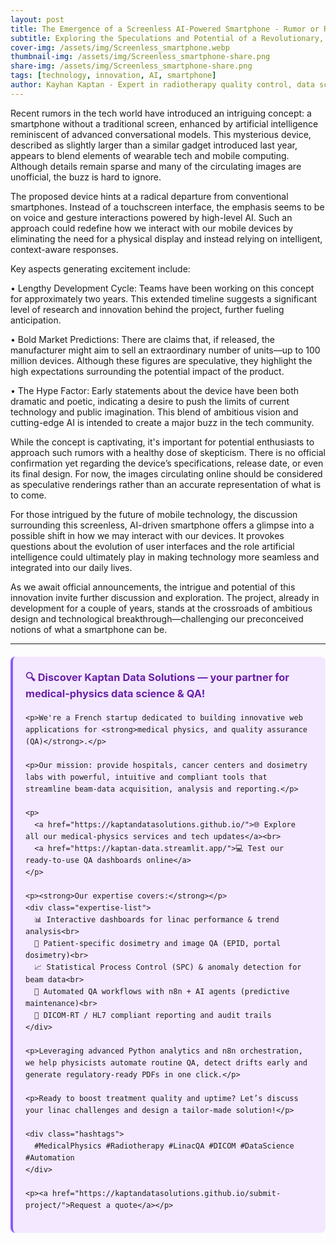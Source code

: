 ```yaml
---
layout: post
title: The Emergence of a Screenless AI-Powered Smartphone - Rumor or Reality?
subtitle: Exploring the Speculations and Potential of a Revolutionary, Wearable Device
cover-img: /assets/img/Screenless_smartphone.webp
thumbnail-img: /assets/img/Screenless_smartphone-share.png
share-img: /assets/img/Screenless_smartphone-share.png
tags: [technology, innovation, AI, smartphone]
author: Kayhan Kaptan - Expert in radiotherapy quality control, data science and automation
---
```


Recent rumors in the tech world have introduced an intriguing concept: a smartphone without a traditional screen, enhanced by artificial intelligence reminiscent of advanced conversational models. This mysterious device, described as slightly larger than a similar gadget introduced last year, appears to blend elements of wearable tech and mobile computing. Although details remain sparse and many of the circulating images are unofficial, the buzz is hard to ignore.

The proposed device hints at a radical departure from conventional smartphones. Instead of a touchscreen interface, the emphasis seems to be on voice and gesture interactions powered by high-level AI. Such an approach could redefine how we interact with our mobile devices by eliminating the need for a physical display and instead relying on intelligent, context-aware responses.

Key aspects generating excitement include:

• Lengthy Development Cycle: Teams have been working on this concept for approximately two years. This extended timeline suggests a significant level of research and innovation behind the project, further fueling anticipation.

• Bold Market Predictions: There are claims that, if released, the manufacturer might aim to sell an extraordinary number of units—up to 100 million devices. Although these figures are speculative, they highlight the high expectations surrounding the potential impact of the product.

• The Hype Factor: Early statements about the device have been both dramatic and poetic, indicating a desire to push the limits of current technology and public imagination. This blend of ambitious vision and cutting-edge AI is intended to create a major buzz in the tech community.

While the concept is captivating, it's important for potential enthusiasts to approach such rumors with a healthy dose of skepticism. There is no official confirmation yet regarding the device’s specifications, release date, or even its final design. For now, the images circulating online should be considered as speculative renderings rather than an accurate representation of what is to come.

For those intrigued by the future of mobile technology, the discussion surrounding this screenless, AI-driven smartphone offers a glimpse into a possible shift in how we may interact with our devices. It provokes questions about the evolution of user interfaces and the role artificial intelligence could ultimately play in making technology more seamless and integrated into our daily lives.

As we await official announcements, the intrigue and potential of this innovation invite further discussion and exploration. The project, already in development for a couple of years, stands at the crossroads of ambitious design and technological breakthrough—challenging our preconceived notions of what a smartphone can be.

---


<html lang="fr">
<head>
    <meta charset="UTF-8">
    <meta name="viewport" content="width=device-width, initial-scale=1.0">
    <title>Kaptan Data Solutions</title>
    <style>
        .citation {
            background-color: #f3e8ff;
            border-left: 4px solid #8b5cf6;
            padding: 20px;
            margin: 20px 0;
            border-radius: 8px;
            font-family: -apple-system, BlinkMacSystemFont, 'Segoe UI', Roboto, sans-serif;
            line-height: 1.6;
        }
        .citation h3 {
            color: #6b21a8;
            margin-top: 0;
        }
        .citation a {
            color: #7c3aed;
            text-decoration: none;
        }
        .citation a:hover {
            text-decoration: underline;
        }
        .expertise-list {
            margin: 15px 0;
        }
        .hashtags {
            font-weight: bold;
            color: #7c3aed;
            margin-top: 15px;
        }
    </style>
</head>
<body>
  <div class="citation">
    <h3>🔍 Discover Kaptan Data Solutions — your partner for medical-physics data science & QA!</h3>

    <p>We're a French startup dedicated to building innovative web applications for <strong>medical physics, and quality assurance (QA)</strong>.</p>

    <p>Our mission: provide hospitals, cancer centers and dosimetry labs with powerful, intuitive and compliant tools that streamline beam-data acquisition, analysis and reporting.</p>

    <p>
      <a href="https://kaptandatasolutions.github.io/">🌐 Explore all our medical-physics services and tech updates</a><br>
      <a href="https://kaptan-data.streamlit.app/">💻 Test our ready-to-use QA dashboards online</a>
    </p>

    <p><strong>Our expertise covers:</strong></p>
    <div class="expertise-list">
      📊 Interactive dashboards for linac performance & trend analysis<br>
      🔬 Patient-specific dosimetry and image QA (EPID, portal dosimetry)<br>
      📈 Statistical Process Control (SPC) & anomaly detection for beam data<br>
      🤖 Automated QA workflows with n8n + AI agents (predictive maintenance)<br>
      📑 DICOM-RT / HL7 compliant reporting and audit trails
    </div>

    <p>Leveraging advanced Python analytics and n8n orchestration, we help physicists automate routine QA, detect drifts early and generate regulatory-ready PDFs in one click.</p>

    <p>Ready to boost treatment quality and uptime? Let’s discuss your linac challenges and design a tailor-made solution!</p>

    <div class="hashtags">
      #MedicalPhysics #Radiotherapy #LinacQA #DICOM #DataScience #Automation
    </div>

    <p><a href="https://kaptandatasolutions.github.io/submit-project/">Request a quote</a></p>
  </div>
</body>
</html>